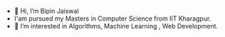 - 👋 Hi, I’m Bipin Jaiswal
- I'am pursued my Masters in Computer Science from IIT Kharagpur.
- 👀 I’m interested in Algorithms, Machine Learning , Web Development.


<!---
bipinjaiswal1996/bipinjaiswal1996 is a ✨ special ✨ repository because its `README.md` (this file) appears on your GitHub profile.
You can click the Preview link to take a look at your changes.
--->
